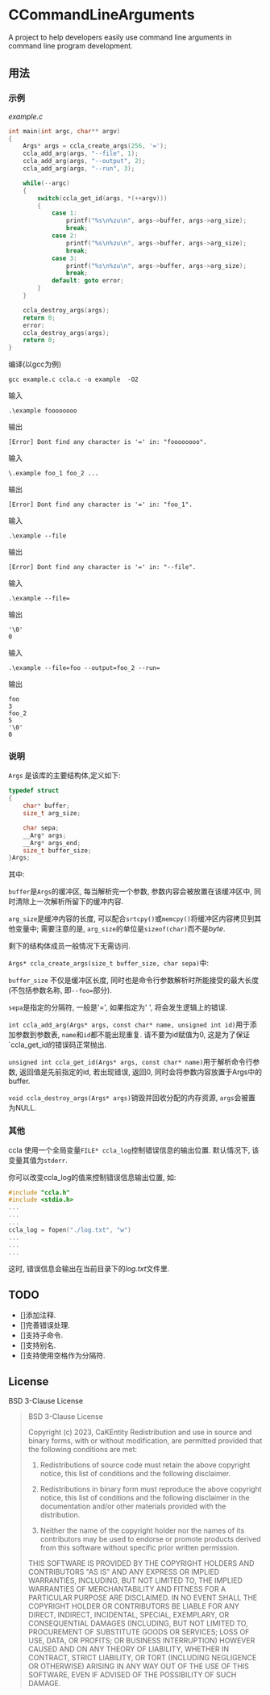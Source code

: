 # CCommandLineArguments
A project to help developers easily use command line arguments in command line program development.
## 用法
### 示例
_example.c_
``` C
int main(int argc, char** argv)
{
    Args* args = ccla_create_args(256, '=');
    ccla_add_arg(args, "--file", 1);
    ccla_add_arg(args, "--output", 2);
    ccla_add_arg(args, "--run", 3);

    while(--argc)
    {
        switch(ccla_get_id(args, *(++argv)))
        {
            case 1:
                printf("%s\n%zu\n", args->buffer, args->arg_size);
                break;
            case 2:
                printf("%s\n%zu\n", args->buffer, args->arg_size);
                break;
            case 3:
                printf("%s\n%zu\n", args->buffer, args->arg_size);
                break;
            default: goto error;
        }
    }

    ccla_destroy_args(args);
    return 0;
    error:
    ccla_destroy_args(args);
    return 0;
}

```
编译(以gcc为例)

    gcc example.c ccla.c -o example  -O2
  
输入

    .\example foooooooo
    
输出

    [Error] Dont find any character is '=' in: "foooooooo".
    
输入

    \.example foo_1 foo_2 ...
    
输出

    [Error] Dont find any character is '=' in: "foo_1".
    
输入

    .\example --file

输出

    [Error] Dont find any character is '=' in: "--file".
    
输入

    .\example --file=
    
 输出
 
    '\0'
    0
    
输入

    .\example --file=foo --output=foo_2 --run=
    
输出

    foo
    3
    foo_2
    5
    '\0'
    0
    
### 说明

`Args` 是该库的主要结构体,定义如下:

```C
typedef struct
{
    char* buffer;
    size_t arg_size;

    char sepa;
    __Arg* args;
    __Arg* args_end;
    size_t buffer_size;
}Args;

```

其中:

`buffer`是`Args`的缓冲区, 每当解析完一个参数, 参数内容会被放置在该缓冲区中, 同时清除上一次解析所留下的缓冲内容.

`arg_size`是缓冲内容的长度, 可以配合`srtcpy()`或`memcpy()`将缓冲区内容拷贝到其他变量中; 需要注意的是, `arg_size`的单位是`sizeof(char)`而不是*byte*.

剩下的结构体成员一般情况下无需访问.


`Args* ccla_create_args(size_t buffer_size, char sepa)`中:

`buffer_size` 不仅是缓冲区长度, 同时也是命令行参数解析时所能接受的最大长度(不包括参数名称, 即`--foo=`部分).

`sepa`是指定的分隔符, 一般是'=', 如果指定为' ', 将会发生逻辑上的错误.


`int ccla_add_arg(Args* args, const char* name, unsigned int id)`用于添加参数到参数表, `name`和`id`都不能出现重复. 请不要为id赋值为0, 这是为了保证`ccla_get_id的错误码正常抛出.

`unsigned int ccla_get_id(Args* args, const char* name)`用于解析命令行参数, 返回值是先前指定的id, 若出现错误, 返回0, 同时会将参数内容放置于Args中的buffer.

`void ccla_destroy_args(Args* args)`销毁并回收分配的内存资源, `args`会被置为NULL.
### 其他

ccla 使用一个全局变量`FILE* ccla_log`控制错误信息的输出位置. 默认情况下, 该变量其值为`stderr`.

你可以改变ccla_log的值来控制错误信息输出位置, 如:
```C
#include "ccla.h"
#include <stdio.h>
...
...
...
ccla_log = fopen("./log.txt", "w")
...
...
...
```

这时, 错误信息会输出在当前目录下的*log.txt*文件里.
## TODO
- []添加注释.
- []完善错误处理.
- []支持子命令.
- []支持别名.
- []支持使用空格作为分隔符.

## License
BSD 3-Clause License
>
>BSD 3-Clause License
>
>Copyright (c) 2023, CaKEntity
>Redistribution and use in source and binary forms, with or without
>modification, are permitted provided that the following conditions are met:
>
>1. Redistributions of source code must retain the above copyright notice, this
>   list of conditions and the following disclaimer.
>
>2. Redistributions in binary form must reproduce the above copyright notice,
>   this list of conditions and the following disclaimer in the documentation
>   and/or other materials provided with the distribution.
>
>3. Neither the name of the copyright holder nor the names of its
>   contributors may be used to endorse or promote products derived from
>   this software without specific prior written permission.
>
>THIS SOFTWARE IS PROVIDED BY THE COPYRIGHT HOLDERS AND CONTRIBUTORS "AS IS"
AND ANY EXPRESS OR IMPLIED WARRANTIES, INCLUDING, BUT NOT LIMITED TO, THE
IMPLIED WARRANTIES OF MERCHANTABILITY AND FITNESS FOR A PARTICULAR PURPOSE ARE
DISCLAIMED. IN NO EVENT SHALL THE COPYRIGHT HOLDER OR CONTRIBUTORS BE LIABLE
FOR ANY DIRECT, INDIRECT, INCIDENTAL, SPECIAL, EXEMPLARY, OR CONSEQUENTIAL
DAMAGES (INCLUDING, BUT NOT LIMITED TO, PROCUREMENT OF SUBSTITUTE GOODS OR
SERVICES; LOSS OF USE, DATA, OR PROFITS; OR BUSINESS INTERRUPTION) HOWEVER
CAUSED AND ON ANY THEORY OF LIABILITY, WHETHER IN CONTRACT, STRICT LIABILITY,
OR TORT (INCLUDING NEGLIGENCE OR OTHERWISE) ARISING IN ANY WAY OUT OF THE USE
OF THIS SOFTWARE, EVEN IF ADVISED OF THE POSSIBILITY OF SUCH DAMAGE.
